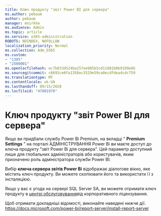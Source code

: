 ```yaml
---
title: Ключ продукту "звіт Power BI для сервера"
ms.author: pebaum
author: pebaum
manager: mnirkhe
ms.audience: Admin
ms.topic: article
ms.service: o365-administration
ROBOTS: NOINDEX, NOFOLLOW
localization_priority: Normal
ms.collection: Adm_O365
ms.custom:
- "1305"
- "2500001"
ms.openlocfilehash: ec7b033d524ba257ee985b5cd11881b0b9109e8b
ms.sourcegitcommit: c6692ce0fa1358ec3529e59ca0ecdfdea4cdc759
ms.translationtype: MT
ms.contentlocale: uk-UA
ms.lasthandoff: 09/15/2020
ms.locfileid: "47801970"
---
```

# <a name="power-bi-report-server-product-key"></a>Ключ продукту "звіт Power BI для сервера"

Якщо ви придбали службу Power Bi Premium, на вкладці " **Premium Settings** " на порталі АДМІНІСТРУВАННЯ Power Bi ви маєте доступ до ключа продукту "звіт Power Bi для сервера". Цей параметр доступний лише для глобальних адміністраторів або користувачів, яким призначено роль адміністратора служби Power BI.

Вибір **ключа сервера звітів Power Bi** відображає діалогове вікно, яке містить ключ продукту. Ви можете скопіювати його та використати її з інсталяцією.

Якщо у вас є угода на сервері SQL Server SA, ви можете отримати ключ продукту в [центрі обслуговування](https://www.microsoft.com/Licensing/servicecenter/)від корпоративного ліцензування.

Щоб отримати докладніші відомості, виконайте наведені нижче дії. https://docs.microsoft.com/power-bi/report-server/install-report-server
